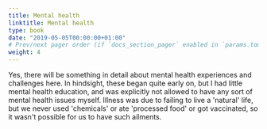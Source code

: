 ```yaml
---
title: Mental health
linktitle: Mental health
type: book
date: "2019-05-05T00:00:00+01:00"
# Prev/next pager order (if `docs_section_pager` enabled in `params.toml`)
weight: 4
---
```


Yes, there will be something in detail about mental health experiences and challenges here. In hindsight, these began quite early on, but 
I had little mental health education, and was explicitly not allowed to have any sort of mental health issues myself. Illness was due to 
failing to live a 'natural' life, but we never used 'chemicals' or ate 'processed food' or got vaccinated, so it wasn't possible for us to have such ailments.

